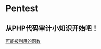 # Pentest
## 从PHP代码审计小知识开始吧！

[可能被利用的函数](https://github.com/YiZhibird/Study-notes/blob/main/%E5%8F%AF%E8%83%BD%E8%A2%AB%E5%88%A9%E7%94%A8%E7%9A%84%E5%87%BD%E6%95%B0.md)
